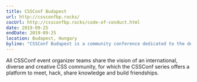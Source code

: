 ```yaml
---
title: CSSConf Budapest
url: http://cssconfbp.rocks/
cocUrl: http://cssconfbp.rocks/code-of-conduct.html
date: 2019-09-25
endDate: 2019-09-25
location: Budapest, Hungary
byline: "CSSConf Budapest is a community conference dedicated to the designers and developers who love CSS. For the community, by the community."
---
```


All CSSConf event organizer teams share the vision of an international, diverse and creative CSS community, for which the CSSConf series offers a platform to meet, hack, share knowledge and build friendships.
